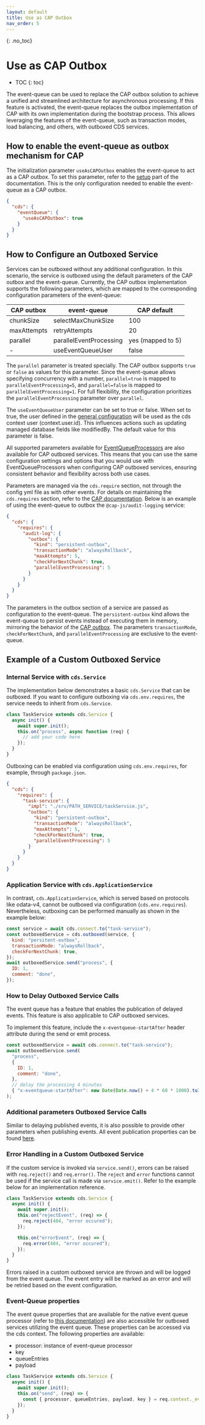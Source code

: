 ```yaml
---
layout: default
title: Use as CAP Outbox
nav_order: 5
---
```


<!-- prettier-ignore-start -->

{: .no_toc}

# Use as CAP Outbox

<!-- prettier-ignore -->

- TOC
{: toc}

<!-- prettier-ignore-end -->

The event-queue can be used to replace the CAP outbox solution to achieve a unified and streamlined architecture for
asynchronous processing. If this feature is activated, the event-queue replaces the outbox implementation of CAP with
its own implementation during the bootstrap process. This allows leveraging the features of the event-queue, such as
transaction modes, load balancing, and others, with outboxed CDS services.

## How to enable the event-queue as outbox mechanism for CAP

The initialization parameter `useAsCAPOutbox` enables the event-queue to act as a CAP outbox. To set this parameter,
refer to the [setup](/event-queue/setup/#initialization-parameters) part of the documentation. This is the only
configuration needed to enable the event-queue as a CAP outbox.

```json
{
  "cds": {
    "eventQueue": {
      "useAsCAPOutbox": true
    }
  }
}
```

## How to Configure an Outboxed Service

Services can be outboxed without any additional configuration. In this scenario, the service is outboxed using the
default parameters of the CAP outbox and the event-queue. Currently, the CAP outbox implementation supports the
following parameters, which are mapped to the corresponding configuration parameters of the event-queue:

| CAP outbox  | event-queue             | CAP default       |
| ----------- | ----------------------- | ----------------- |
| chunkSize   | selectMaxChunkSize      | 100               |
| maxAttempts | retryAttempts           | 20                |
| parallel    | parallelEventProcessing | yes (mapped to 5) |
| -           | useEventQueueUser       | false             |

The `parallel` parameter is treated specially. The CAP outbox supports `true` or `false` as values for this parameter.
Since the event-queue allows specifying concurrency with a number, `parallel=true` is mapped
to `parallelEventProcessing=5`, and `parallel=false` is mapped to `parallelEventProcessing=1`. For full flexibility, the
configuration prioritizes the `parallelEventProcessing` parameter over `parallel`.

The `useEventQueueUser` parameter can be set to true or false. When set to true, the user defined in the [general
configuration](/event-queue/setup/#initialization-parameters) will be used as the cds context user (context.user.id).
This influences actions such as updating managed
database fields like modifiedBy. The default value for this parameter is false.

All supported parameters available for [EventQueueProcessors](/event-queue/configure-event/#parameters) are also
available for CAP outboxed services. This means
that you can use the same configuration settings and options that you would use with EventQueueProcessors when
configuring CAP outboxed services, ensuring consistent behavior and flexibility across both use cases.

Parameters are managed via the `cds.require` section, not through the config yml file as with other events. For details
on maintaining the `cds.requires` section, refer to
the [CAP documentation](https://cap.cloud.sap/docs/node.js/core-services#required-services). Below is an example of
using the event-queue to outbox the `@cap-js/audit-logging` service:

```json
{
  "cds": {
    "requires": {
      "audit-log": {
        "outbox": {
          "kind": "persistent-outbox",
          "transactionMode": "alwaysRollback",
          "maxAttempts": 5,
          "checkForNextChunk": true,
          "parallelEventProcessing": 5
        }
      }
    }
  }
}
```

The parameters in the outbox section of a service are passed as configuration to the event-queue.
The `persistent-outbox` kind allows the event-queue to persist events instead of executing them in memory, mirroring the
behavior of the [CAP outbox](https://cap.cloud.sap/docs/node.js/outbox). The parameters `transactionMode`,
`checkForNextChunk`, and `parallelEventProcessing` are
exclusive to the event-queue.

## Example of a Custom Outboxed Service

### Internal Service with `cds.Service`

The implementation below demonstrates a basic `cds.Service` that can be outboxed. If you want to configure outboxing
via `cds.env.requires`, the service needs to inherit from `cds.Service`.

```js
class TaskService extends cds.Service {
  async init() {
    await super.init();
    this.on("process", async function (req) {
      // add your code here
    });
  }
}
```

Outboxing can be enabled via configuration using `cds.env.requires`, for example, through `package.json`.

```json
{
  "cds": {
    "requires": {
      "task-service": {
        "impl": "./srv/PATH_SERVICE/taskService.js",
        "outbox": {
          "kind": "persistent-outbox",
          "transactionMode": "alwaysRollback",
          "maxAttempts": 5,
          "checkForNextChunk": true,
          "parallelEventProcessing": 5
        }
      }
    }
  }
}
```

### Application Service with `cds.ApplicationService`

In contrast, `cds.ApplicationService`, which is served based on protocols like odata-v4, cannot be outboxed via
configuration (`cds.env.requires`). Nevertheless, outboxing can be performed manually as shown in the example below:

```js
const service = await cds.connect.to("task-service");
const outboxedService = cds.outboxed(service, {
  kind: "persitent-outbox",
  transactionMode: "alwaysRollback",
  checkForNextChunk: true,
});
await outboxedService.send("process", {
  ID: 1,
  comment: "done",
});
```

### How to Delay Outboxed Service Calls

The event queue has a feature that enables the publication of delayed events. This feature is also applicable to CAP
outboxed services.

To implement this feature, include the `x-eventqueue-startAfter` header attribute during the send or emit process.

```js
const outboxedService = await cds.connect.to("task-service");
await outboxedService.send(
  "process",
  {
    ID: 1,
    comment: "done",
  },
  // delay the processing 4 minutes
  { "x-eventqueue-startAfter": new Date(Date.now() + 4 * 60 * 1000).toISOString() }
);
```

### Additional parameters Outboxed Service Calls

Similar to delaying published events, it is also possible to provide other parameters when publishing events. All event
publication properties can be found [here](/event-queue/publish-event/#function-parameters).

### Error Handling in a Custom Outboxed Service

If the custom service is invoked via `service.send()`, errors can be raised with `req.reject()` and `req.error()`.
The `reject` and `error` functions cannot be used if the service call is made via `service.emit()`. Refer to the example
below for an implementation reference.

```js
class TaskService extends cds.Service {
  async init() {
    await super.init();
    this.on("rejectEvent", (req) => {
      req.reject(404, "error occured");
    });

    this.on("errorEvent", (req) => {
      req.error(404, "error occured");
    });
  }
}
```

Errors raised in a custom outboxed service are thrown and will be logged from the event queue. The event entry will be
marked as an error and will be retried based on the event configuration.

### Event-Queue properties

The event queue properties that are available for the native event queue processor (refer
to [this documentation](/event-queue/implement-event/#minimal-implementation-for-ad-hoc-events)) are
also accessible for outboxed services utilizing the event queue. These properties can be accessed via the cds context.
The following properties are available:

- processor: instance of event-queue processor
- key
- queueEntries
- payload

```js
class TaskService extends cds.Service {
  async init() {
    await super.init();
    this.on("send", (req) => {
      const { processor, queueEntries, payload, key } = req.context._eventQueue;
    });
  }
}
```
